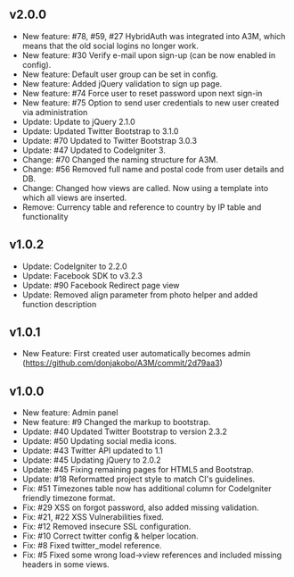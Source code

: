 ## v2.0.0
* New feature: #78, #59, #27 HybridAuth was integrated into A3M, which means that the old social logins no longer work.
* New feature: #30 Verify e-mail upon sign-up (can be now enabled in config).
* New feature: Default user group can be set in config.
* New feature: Added jQuery validation to sign up page.
* New feature: #74 Force user to reset password upon next sign-in
* New feature: #75 Option to send user credentials to new user created via administration
* Update: Update to jQuery 2.1.0
* Update: Updated Twitter Bootstrap to 3.1.0
* Update: #70 Updated to Twitter Bootstrap 3.0.3
* Update: #47 Updated to CodeIgniter 3.
* Change: #70 Changed the naming structure for A3M.
* Change: #56 Removed full name and postal code from user details and DB.
* Change: Changed how views are called. Now using a template into which all views are inserted.
* Remove: Currency table and reference to country by IP table and functionality

## v1.0.2
* Update: CodeIgniter to 2.2.0
* Update: Facebook SDK to v3.2.3
* Update: #90 Facebook Redirect page view
* Update: Removed align parameter from photo helper and added function description

## v1.0.1
* New Feature: First created user automatically becomes admin (https://github.com/donjakobo/A3M/commit/2d79aa3)

## v1.0.0
* New feature: Admin panel
* New feature: #9 Changed the markup to bootstrap.
* Update: #40 Updated Twitter Bootstrap to version 2.3.2
* Update: #50 Updating social media icons.
* Update: #43 Twitter API updated to 1.1
* Update: #45 Updating jQuery to 2.0.2
* Update: #45 Fixing remaining pages for HTML5 and Bootstrap.
* Update: #18 Reformatted project style to match CI's guidelines.
* Fix: #51 Timezones table now has additional column for CodeIgniter friendly timezone format.
* Fix: #29 XSS on forgot password, also added missing validation.
* Fix: #21, #22 XSS Vulnerabilities fixed.
* Fix: #12 Removed insecure SSL configuration.
* Fix: #10 Correct twitter config & helper location.
* Fix: #8 Fixed twitter_model reference.
* Fix: #5 Fixed some wrong load->view references and included missing headers in some views.
